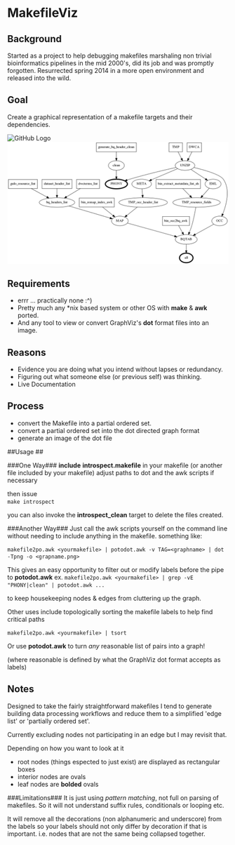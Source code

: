 # MakefileViz #

## Background ##
Started as a project to help debugging makefiles marshaling non trivial bioinformatics 
pipelines in the mid 2000's, did its job and was promptly forgotten.
Resurrected spring 2014 in a more open environment and released into the wild. 

## Goal ##

Create a graphical representation of a makefile targets and their dependencies.

![GitHub Logo](/images/logo.png)
![Sample MakefileViz ourput](https://raw.githubusercontent.com/TomConlin/MakefileViz/master/makefile.png)


## Requirements ##
  * errr ... practically none :^)
  * Pretty much any *nix based system or other OS with __make__ & __awk__ ported.
  * And any tool to view or convert GraphViz's __dot__ format files into an image.
	
## Reasons ##

  * Evidence you are doing what you intend without lapses or redundancy.
  * Figuring out what someone else (or previous self) was thinking.
  * Live Documentation 

## Process ##

  * convert the Makefile into a partial ordered set.
  * convert a partial ordered set into the dot directed graph format
  * generate an image of the dot file

 
##Usage ##

###One Way###
__include__  __introspect.makefile__ in your makefile
(or another file included by your makefile) 
adjust paths to dot and the awk scripts if necessary
	
then  issue  
```make introspect```
		
you can also invoke the **introspect_clean** target to delete the files created.


###Another Way###
Just call the awk scripts yourself on the command line 
without needing to include anything in the makefile. something like:
```	
makefile2po.awk <yourmakefile> | potodot.awk -v TAG=<graphname> | dot -Tpng -o <grapname.png>
```

This gives an easy opportunity to filter out  or modify labels before the pipe to __potodot.awk__
ex.  ```makefile2po.awk <yourmakefile> | grep -vE "PHONY|clean" | potodot.awk ...```

to keep housekeeping nodes & edges from cluttering up the graph.

Other uses include topologically sorting the makefile labels to help find critical paths
```	
makefile2po.awk <yourmakefile> | tsort
```

Or use __potodot.awk__ to turn _any_ reasonable list of pairs into a graph!

(where reasonable is defined by what the GraphViz dot format accepts as labels) 


## Notes ##
Designed to take the fairly straightforward makefiles 
I tend to generate building data processing workflows
and reduce them to a simplified 'edge list' or 'partially ordered set'. 

Currently excluding nodes not participating in an edge but I may revisit that.

Depending on how you want to look at it
  * root nodes (things espected to just exist) are displayed as rectangular boxes
  * interior nodes are ovals
  * leaf nodes are __bolded__ ovals 

###Limitations###
It is just using _pattern matching_, not full on parsing of makefiles. 
So it will not understand suffix rules, conditionals or looping etc.

It will remove all the decorations (non alphanumeric and underscore) from the labels
so your labels should not only differ by decoration if that is important.
i.e. nodes that are not the same being collapsed together.	


